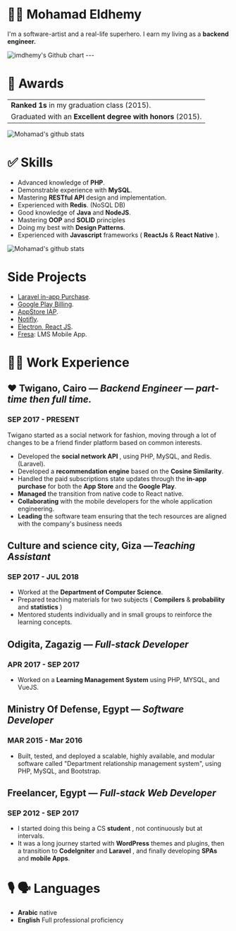 # 🦸🏻 Mohamad Eldhemy 

I'm a software-artist and a real-life superhero. I earn my living as a **backend engineer.**

<img src="http://ghchart.rshah.org/imdhemy" alt="imdhemy's Github chart" />
---

# 🥇 Awards
<table>
<tr>
    <td>
        <strong>Ranked 1s</strong> in my graduation class (2015).
    </td>
</tr>
<tr>
    <td>
    Graduated with an <strong>Excellent degree with honors</strong> (2015).
    </td>
</tr>
</table>

![Mohamad's github stats](https://github-readme-stats.vercel.app/api?username=imdhemy&count_private=true&show_icons=true&theme=nord)

# ✅ Skills
- Advanced knowledge of **PHP**.
- Demonstrable experience with **MySQL**.
- Mastering **RESTful API** design and implementation.
- Experienced with **Redis**. (NoSQL DB)
- Good knowledge of **Java** and **NodeJS**.
- Mastering **OOP** and **SOLID** principles
- Doing my best with **Design Patterns**.
- Experienced with **Javascript** frameworks ( **ReactJs** &amp; **React Native** ).

![Mohamad's github stats](https://github-readme-stats.vercel.app/api/top-langs?username=imdhemy&count_private=true&show_icons=true&theme=nord&langs_count=9)

#  Side Projects
- [Laravel in-app Purchase](https://github.com/imdhemy/laravel-in-app-purchases).
- [Google Play Billing](https://github.com/imdhemy/google-play-billing).
- [AppStore IAP](https://github.com/imdhemy/appstore-iap).
- [Notifly](https://github.com/piscibus/notifly).
- [Electron, React JS](https://github.com/imdhemy/electron-react-js).
- [Fresa](https://fresa-app.com): LMS Mobile App.

# 💪🏻 Work Experience
## ❤️ **Twigano,** Cairo — _Backend Engineer_ — _part-time then full time._
### SEP 2017 - PRESENT

Twigano started as a social network for fashion, moving through a lot of changes to be a friend finder platform based on common interests.
- Developed the **social network API** , using PHP, MySQL, and Redis. (Laravel).
- Developed a **recommendation engine** based on the **Cosine Similarity**.
- Handled the paid subscriptions state updates through the **in-app purchase** for both the **App Store** and the **Google Play**.
- **Managed** the transition from native code to React native.
- **Collaborating** with the mobile developers for the whole application engineering.
- **Leading** the software team ensuring that the tech resources are aligned with the company&#39;s business needs

## **Culture and science city,** Giza —_Teaching Assistant_
### SEP 2017 - JUL 2018

- Worked at the **Department of Computer Science**.
- Prepared teaching materials for two subjects ( **Compilers** &amp; **probability** and **statistics** )
- Mentored students individually and in small groups to reinforce the learning concepts.

## **Odigita,** Zagazig — _Full-stack Developer_
### APR 2017 - SEP 2017

- Worked on a **Learning Management System** using PHP, MYSQL, and VueJS.

## **Ministry Of Defense,** Egypt — _Software Developer_
### MAR 2015 - Mar 2016

- Built, tested, and deployed a scalable, highly available, and modular software called &quot;Department relationship management system&quot;, using PHP, MySQL, and Bootstrap.

## **Freelancer,** Egypt — _Full-stack Web Developer_
### SEP 2012 - SEP 2017
- I started doing this being a CS **student** , not continuously but at intervals.
- It was a long journey started with **WordPress** themes and plugins, then a transition to **CodeIgniter** and **Laravel** , and finally developing **SPAs** and **mobile Apps**.

# 🎙 🗣 Languages
- **Arabic** native
- **English** Full professional proficiency
